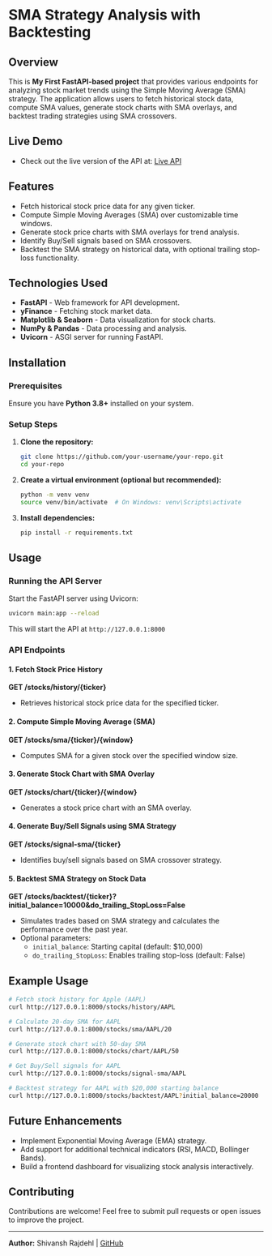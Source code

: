 # SMA Strategy Analysis with Backtesting

## Overview

This is **My First FastAPI-based project** that provides various endpoints for analyzing stock market trends using the Simple Moving Average (SMA) strategy. The application allows users to fetch historical stock data, compute SMA values, generate stock charts with SMA overlays, and backtest trading strategies using SMA crossovers.

## Live Demo

- Check out the live version of the API at: [Live API](https://fastapi-stock-analysis.onrender.com/docs#/)

## Features

- Fetch historical stock price data for any given ticker.
- Compute Simple Moving Averages (SMA) over customizable time windows.
- Generate stock price charts with SMA overlays for trend analysis.
- Identify Buy/Sell signals based on SMA crossovers.
- Backtest the SMA strategy on historical data, with optional trailing stop-loss functionality.

## Technologies Used

- **FastAPI** - Web framework for API development.
- **yFinance** - Fetching stock market data.
- **Matplotlib & Seaborn** - Data visualization for stock charts.
- **NumPy & Pandas** - Data processing and analysis.
- **Uvicorn** - ASGI server for running FastAPI.

## Installation

### Prerequisites

Ensure you have **Python 3.8+** installed on your system.

### Setup Steps

1. **Clone the repository:**
   ```bash
   git clone https://github.com/your-username/your-repo.git
   cd your-repo
   ```
2. **Create a virtual environment (optional but recommended):**
   ```bash
   python -m venv venv
   source venv/bin/activate  # On Windows: venv\Scripts\activate
   ```
3. **Install dependencies:**
   ```bash
   pip install -r requirements.txt
   ```

## Usage

### Running the API Server

Start the FastAPI server using Uvicorn:

```bash
uvicorn main:app --reload
```

This will start the API at `http://127.0.0.1:8000`

### API Endpoints

#### 1. Fetch Stock Price History

**GET /stocks/history/{ticker}**

- Retrieves historical stock price data for the specified ticker.

#### 2. Compute Simple Moving Average (SMA)

**GET /stocks/sma/{ticker}/{window}**

- Computes SMA for a given stock over the specified window size.

#### 3. Generate Stock Chart with SMA Overlay

**GET /stocks/chart/{ticker}/{window}**

- Generates a stock price chart with an SMA overlay.

#### 4. Generate Buy/Sell Signals using SMA Strategy

**GET /stocks/signal-sma/{ticker}**

- Identifies buy/sell signals based on SMA crossover strategy.

#### 5. Backtest SMA Strategy on Stock Data

**GET /stocks/backtest/{ticker}?initial\_balance=10000&do\_trailing\_StopLoss=False**

- Simulates trades based on SMA strategy and calculates the performance over the past year.
- Optional parameters:
  - `initial_balance`: Starting capital (default: \$10,000)
  - `do_trailing_StopLoss`: Enables trailing stop-loss (default: False)

## Example Usage

```bash
# Fetch stock history for Apple (AAPL)
curl http://127.0.0.1:8000/stocks/history/AAPL

# Calculate 20-day SMA for AAPL
curl http://127.0.0.1:8000/stocks/sma/AAPL/20

# Generate stock chart with 50-day SMA
curl http://127.0.0.1:8000/stocks/chart/AAPL/50

# Get Buy/Sell signals for AAPL
curl http://127.0.0.1:8000/stocks/signal-sma/AAPL

# Backtest strategy for AAPL with $20,000 starting balance
curl http://127.0.0.1:8000/stocks/backtest/AAPL?initial_balance=20000
```

## Future Enhancements

- Implement Exponential Moving Average (EMA) strategy.
- Add support for additional technical indicators (RSI, MACD, Bollinger Bands).
- Build a frontend dashboard for visualizing stock analysis interactively.

## Contributing

Contributions are welcome! Feel free to submit pull requests or open issues to improve the project.

---

**Author:** Shivansh Rajdehl | [GitHub](https://github.com/Shivansh-Raj)

